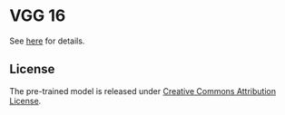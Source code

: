 # VGG 16

See [here](http://www.robots.ox.ac.uk/~vgg/research/very_deep/) for details.

## License

The pre-trained model is released under [Creative Commons Attribution License](https://creativecommons.org/licenses/by/4.0/).